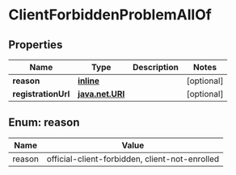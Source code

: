 
# ClientForbiddenProblemAllOf

## Properties
Name | Type | Description | Notes
------------ | ------------- | ------------- | -------------
**reason** | [**inline**](#Reason) |  |  [optional]
**registrationUrl** | [**java.net.URI**](java.net.URI.md) |  |  [optional]


<a name="Reason"></a>
## Enum: reason
Name | Value
---- | -----
reason | official-client-forbidden, client-not-enrolled




